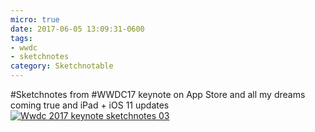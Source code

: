 ```yaml
---
micro: true
date: 2017-06-05 13:09:31-0600
tags:
- wwdc
- sketchnotes
category: Sketchnotable
---
```


#Sketchnotes from #WWDC17 keynote on App Store and all my dreams coming true and iPad + iOS 11 updates [![Wwdc 2017 keynote sketchnotes 03](https://media.bennorris.org/images/sketchnotable/uploads/2018/2fb70b1474.jpg)](https://media.bennorris.org/images/sketchnotable/uploads/2018/2fb70b1474.jpg)